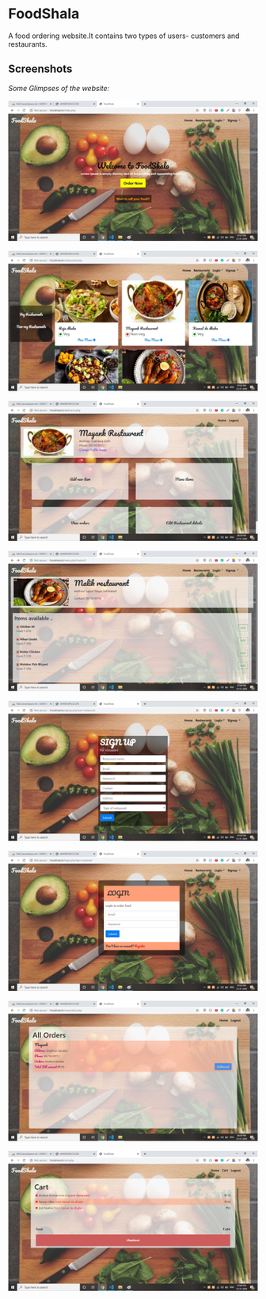 # FoodShala
A food ordering website.It contains two types of users- customers and restaurants.
## Screenshots
*Some Glimpses of the website:*
<br/><br/>
<img src="/images/homepage-compressed.jpg"><br/><br/>
<img src="/images/restaurants-compressed.jpg"><br/><br/>
<img src="/images/addmenu-compressed.jpg"><br/><br/>
<img src="/images/menu-compressed.jpg"><br><br>
<img src="/images/signup-compressed.jpg"><br/><br/>
<img src="/images/login-compressed.jpg"><br/><br/>
<img src="/images/view orders-compressed.jpg"><br/><br/>
<img src="/images/cart-compressed.jpg"><br/><br/>




